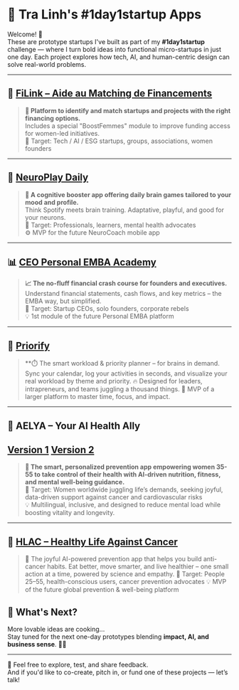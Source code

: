 # 🌟 Tra Linh's #1day1startup Apps

Welcome! 🥳  
These are prototype startups I've built as part of my **#1day1startup** challenge — where I turn bold ideas into functional micro-startups in just one day. Each project explores how tech, AI, and human-centric design can solve real-world problems.

---

## 🔗 [FiLink – Aide au Matching de Financements](https://filink-aide-matcher.lovable.app/)
> **💸 Platform to identify and match startups and projects with the right financing options.**  
> Includes a special "BoostFemmes" module to improve funding access for women-led initiatives.  
> 🎯 Target: Tech / AI / ESG startups, groups, associations, women founders  

---

## 🧠 [NeuroPlay Daily](https://neuro-play-daily.lovable.app/)
> **🧩 A cognitive booster app offering daily brain games tailored to your mood and profile.**  
> Think Spotify meets brain training. Adaptative, playful, and good for your neurons.  
> 🎯 Target: Professionals, learners, mental health advocates  
> ⚙️ MVP for the future NeuroCoach mobile app

---

## 📊 [CEO Personal EMBA Academy](https://ceo-personal-emba-academy.lovable.app/)
> **📈 The no-fluff financial crash course for founders and executives.**  
> Understand financial statements, cash flows, and key metrics – the EMBA way, but simplified.  
> 🎯 Target: Startup CEOs, solo founders, corporate rebels  
> 💡 1st module of the future Personal EMBA platform

---

## 🧠 [Priorify](https://priorify-flow-pilot.lovable.app/)
> **⏱️ The smart workload & priority planner – for brains in demand.
> Sync your calendar, log your activities in seconds, and visualize your real workload by theme and priority.
> 🔥 Designed for leaders, intrapreneurs, and teams juggling a thousand things.
> 📍 MVP of a larger platform to master time, focus, and impact.

---

## 🌿 AELYA – Your AI Health Ally
## [Version 1](https://aelya-wellbeing-guide.lovable.app) [Version 2](https://aelya-glow-up-journey.lovable.app/)
> **🤖 The smart, personalized prevention app empowering women 35-55 to take control of their health with AI-driven nutrition, fitness, and mental well-being guidance.**  
> 🎯 Target: Women worldwide juggling life’s demands, seeking joyful, data-driven support against cancer and cardiovascular risks  
> 💡 Multilingual, inclusive, and designed to reduce mental load while boosting vitality and longevity.

---

## 🌿 [HLAC – Healthy Life Against Cancer](https://helia-health-journey.lovable.app/)
>   🧬 The joyful AI-powered prevention app that helps you build anti-cancer habits.
>   Eat better, move smarter, and live healthier – one small action at a time, powered by science and empathy.
>   🎯 Target: People 25–55, health-conscious users, cancer prevention advocates
>   💡 MVP of the future global prevention & well-being platform

## 🚧 What's Next?
More lovable ideas are cooking...  
Stay tuned for the next one-day prototypes blending **impact, AI, and business sense**. 🧪💥

---

💬 Feel free to explore, test, and share feedback.  
And if you'd like to co-create, pitch in, or fund one of these projects — let’s talk!
